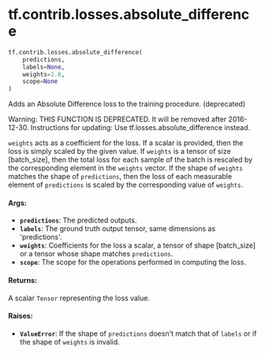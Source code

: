 <div itemscope itemtype="http://developers.google.com/ReferenceObject">
<meta itemprop="name" content="tf.contrib.losses.absolute_difference" />
<meta itemprop="path" content="Stable" />
</div>

# tf.contrib.losses.absolute_difference

``` python
tf.contrib.losses.absolute_difference(
    predictions,
    labels=None,
    weights=1.0,
    scope=None
)
```

Adds an Absolute Difference loss to the training procedure. (deprecated)

Warning: THIS FUNCTION IS DEPRECATED. It will be removed after 2016-12-30.
Instructions for updating:
Use tf.losses.absolute_difference instead.

`weights` acts as a coefficient for the loss. If a scalar is provided, then
the loss is simply scaled by the given value. If `weights` is a tensor of size
[batch_size], then the total loss for each sample of the batch is rescaled
by the corresponding element in the `weights` vector. If the shape of
`weights` matches the shape of `predictions`, then the loss of each
measurable element of `predictions` is scaled by the corresponding value of
`weights`.

#### Args:

* <b>`predictions`</b>: The predicted outputs.
* <b>`labels`</b>: The ground truth output tensor, same dimensions as 'predictions'.
* <b>`weights`</b>: Coefficients for the loss a scalar, a tensor of shape
    [batch_size] or a tensor whose shape matches `predictions`.
* <b>`scope`</b>: The scope for the operations performed in computing the loss.


#### Returns:

A scalar `Tensor` representing the loss value.


#### Raises:

* <b>`ValueError`</b>: If the shape of `predictions` doesn't match that of `labels` or
    if the shape of `weights` is invalid.